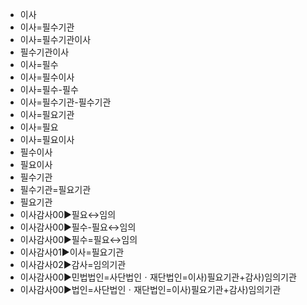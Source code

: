 - 이사
- 이사=필수기관
- 이사=필수기관이사
- 필수기관이사
- 이사=필수
- 이사=필수이사
- 이사=필수-필수
- 이사=필수기관-필수기관
- 이사=필요기관
- 이사=필요
- 이사=필요이사
- 필수이사
- 필요이사
- 필수기관
- 필수기관=필요기관
- 필요기관
- 이사감사00▶️필요↔임의
- 이사감사00▶️필수-필요↔임의
- 이사감사00▶️필수=필요↔임의
- 이사감사01▶️이사=필요기관
- 이사감사02▶️감사=임의기관
- 이사감사00▶️민법법인=사단법인ㆍ재단법인=이사)필요기관+감사)임의기관
- 이사감사00▶️법인=사단법인ㆍ재단법인=이사)필요기관+감사)임의기관
